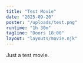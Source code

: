 ```yaml
---
title: "Test Movie"
date: "2025-09-20"
poster: "/uploads/test.png"
runtime: "1h 30m"
tagline: "Doors 18:00"
layout: "layouts/movie.njk"
---
```

Just a test movie.